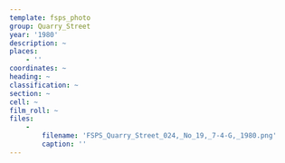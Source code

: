 ```yaml
---
template: fsps_photo
group: Quarry_Street
year: '1980'
description: ~
places:
    - ''
coordinates: ~
heading: ~
classification: ~
section: ~
cell: ~
film_roll: ~
files:
    -
        filename: 'FSPS_Quarry_Street_024,_No_19,_7-4-G,_1980.png'
        caption: ''
---
```

